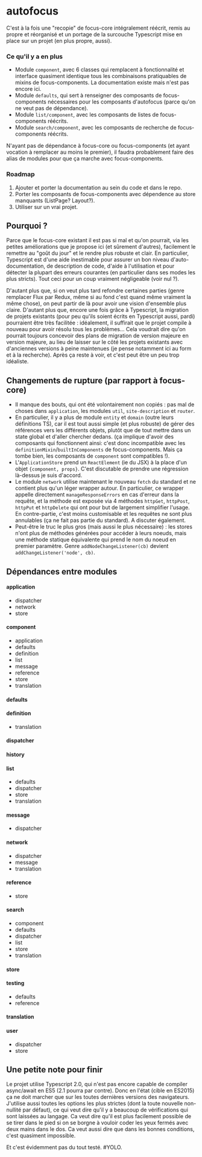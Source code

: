 # autofocus
C'est à la fois une "recopie" de focus-core intégralement réécrit, remis au propre et réorganisé et un portage de la surcouche Typescript mise en place sur un projet (en plus propre, aussi).

### Ce qu'il y a en plus

* Module `component`, avec 6 classes qui remplacent à fonctionnalité et interface quasiment identique tous les combinaisons pratiquables de mixins de focus-components. La documentation existe mais n'est pas encore ici.
* Module `defaults`, qui sert à renseigner des composants de focus-components nécessaires pour les composants d'autofocus (parce qu'on ne veut pas de dépendance).
* Module `list/component`, avec les composants de listes de focus-components réécrits.
* Module `search/component`, avec les composants de recherche de focus-components réécrits.

N'ayant pas de dépendance à focus-core ou focus-components (et ayant vocation à remplacer au moins le premier), il faudra probablement faire des alias de modules pour que ça marche avec focus-components.

### Roadmap
1. Ajouter et porter la documentation au sein du code et dans le repo.
2. Porter les composants de focus-components avec dépendence au store manquants (ListPage? Layout?).
3. Utiliser sur un vrai projet.

## Pourquoi ?
Parce que le focus-core existant il est pas si mal et qu'on pourrait, via les petites améliorations que je propose ici (et sûrement d'autres), facilement le remettre au "goût du jour" et le rendre plus robuste et clair. En particulier, Typescript est d'une aide inestimable pour assurer un bon niveau d'auto-documentation, de description de code, d'aide à l'utilisation et pour détecter la plupart des erreurs courantes (en particulier dans ses modes les plus stricts). Tout ceci pour un coup vraiment négligeable (voir nul ?).

D'autant plus que, si on veut plus tard refondre certaines parties (genre remplacer Flux par Redux, même si au fond c'est quand même vraiment la même chose), on peut partir de là pour avoir une vision d'ensemble plus claire. D'autant plus que, encore une fois grâce à Typescript, la migration de projets existants (pour peu qu'ils soient écrits en Typescript aussi, pardi) pourraient être très facilitée : idéalement, il suffirait que le projet compile à nouveau pour avoir résolu tous les problèmes... Cela voudrait dire qu'on pourrait toujours concevoir des plans de migration de version majeure en version majeure, au lieu de laisser sur le côté les projets existants avec d'anciennes versions à peine maintenues (je pense notamment ici au form et à la recherche). Après ça reste à voir, et c'est peut être un peu trop idéaliste.

## Changements de rupture (par rapport à focus-core)
* Il manque des bouts, qui ont été volontairement non copiés : pas mal de choses dans `application`, les modules `util`, `site-description` et `router`.
* En particulier, il y a plus de module `entity` et `domain` (outre leurs définitions TS), car il est tout aussi simple (et plus robuste) de gérer des références vers les différents objets, plutôt que de tout mettre dans un state global et d'aller chercher dedans. (ça implique d'avoir des composants qui fonctionnent ainsi: c'est donc incompatible avec les `definitionMixin`/`builtInComponents` de focus-components. Mais ça tombe bien, les composants de `component` sont compatibles !).
* L'`ApplicationStore` prend un `ReactElement` (ie du JSX) à la place d'un objet `{component, props}`. C'est discutable de prendre une régression là-dessus je suis d'accord.
* Le module `network` utilise maintenant le nouveau `fetch` du standard et ne contient plus qu'un léger wrapper autour. En particulier, ce wrapper appelle directement `manageResponseErrors` en cas d'erreur dans la requête, et la méthode est exposée via 4 méthodes `httpGet`, `httpPost`, `httpPut` et `httpDelete` qui ont pour but de largement simplifier l'usage. En contre-partie, c'est moins customisable et les requêtes ne sont plus annulables (ça ne fait pas partie du standard). A discuter également.
* Peut-être le truc le plus gros (mais aussi le plus nécessaire) : les stores n'ont plus de méthodes générées pour accéder à leurs noeuds, mais une méthode statique équivalente qui prend le nom du noeud en premier paramètre. Genre `addNodeChangeListener(cb)` devient `addChangeListener('node', cb)`.

## Dépendances entre modules

#### application
* dispatcher
* network
* store

#### component
* application
* defaults
* definition
* list
* message
* reference
* store
* translation

#### defaults

#### definition
* translation

#### dispatcher

#### history

#### list
* defaults
* dispatcher
* store
* translation

#### message
* dispatcher

#### network
* dispatcher
* message
* translation

#### reference
* store

#### search
* component
* defaults
* dispatcher
* list
* store
* translation

#### store

#### testing
* defaults
* reference

#### translation

#### user
* dispatcher
* store

## Une petite note pour finir
Le projet utilise Typescript 2.0, qui n'est pas encore capable de compiler async/await en ES5 (2.1 pourra par contre). Donc en l'état (cible en ES2015) ça ne doit marcher que sur les toutes dernières versions des navigateurs. J'utilise aussi toutes les options les plus strictes (dont la toute nouvelle non-nullité par défaut), ce qui veut dire qu'il y a beaucoup de vérifications qui sont laissées au langage. Ca veut dire qu'il est plus facilement possible de se tirer dans le pied si on se borgne à vouloir coder les yeux fermés avec deux mains dans le dos. Ca veut aussi dire que dans les bonnes conditions, c'est quasiment impossible.

Et c'est évidemment pas du tout testé. #YOLO.
